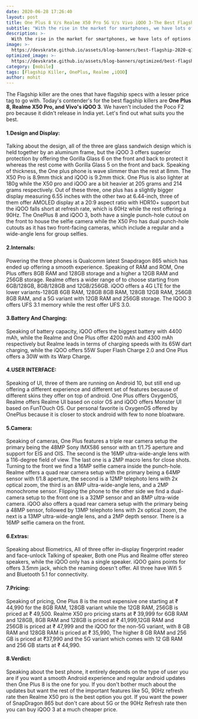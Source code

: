 ```yaml
---
date: 2020-06-28 17:26:40
layout: post
title: One Plus 8 V/s Realme X50 Pro 5G V/s Vivo iQOO 3-The Best Flagship Killer
subtitle: "With the rise in the market for smartphones, we have lots of options and in this article we will find out the best flagship killer you can buy right now"
description: >-
  With the rise in the market for smartphones, we have lots of options and in this article we will find out the best flagship killer you can buy right now
image: >-
  https://devskrate.github.io/assets/blog-banners/best-flagship-2020-q1.webp
optimized_image: >-
  https://devskrate.github.io/assets/blog-banners/optimized/best-flagship-2020-q1.webp
category: [mobile]
tags: [Flagship Killer, OnePlus, Realme ,iQOO]
author: mohit
---
```


The Flagship killer are the ones that have flagship specs with a lesser price tag to go with. Today's contender's for the best flagship killers are **One Plus 8, Realme X50 Pro, and Vivo's iQOO 3**. We haven't included the Poco F2 pro because it didn't release in India yet. Let's find out what suits you the best.

#### 1.Design and Display:
Talking about the design, all of the three are glass sandwich design which is held together by an aluminum frame, but the iQOO 3 offers superior protection by offering the Gorilla Glass 6 on the front and back to protect it whereas the rest come with Gorilla Glass 5 on the front and back. Speaking of thickness, the One plus phone is wave slimmer than the rest at 8mm. The X50 Pro is 8.9mm thick and iQOO is 9.2mm thick. One Plus is also lighter at 180g while the X50 pro and iQOO are a bit heavier at 205 grams and 214 grams respectively.
Out of these three, one plus has a slightly bigger display measuring 6.55 inches with the other two at 6.44-inch, three of them offer AMOLED display at a 20:9 aspect ratio with HDR10+ support but the iQOO falls short at refresh rate, which is 60Hz while the rest offering a 90Hz.
The OnePlus 8 and iQOO 3, both have a single punch-hole cutout on the front to house the selfie camera while the X50 Pro has dual punch-hole cutouts as it has two front-facing cameras, which include a regular and a wide-angle lens for group selfies.    

#### 2.Internals:
Powering the three phones is Qualcomm latest Snapdragon 865 which has ended up offering a smooth experience. Speaking of RAM and ROM, One Plus offers 8GB RAM and 128GB storage and a higher a 12GB RAM and 256GB storage. Realme offers a wider range of to choose starting from 6GB/128GB, 8GB/128GB and 12GB/256GB. iQOO offers a 4G LTE for the lower variants-128GB 6GB RAM, 128GB 8GB RAM, 128GB 12GB RAM, 256GB 8GB RAM, and a 5G variant with 12GB RAM and 256GB storage. The IQOO 3 offers UFS 3.1 memory while the rest offer UFS 3.0.

#### 3.Battery And Charging:
Speaking of battery capacity, iQOO offers the biggest battery with  4400 mAh, while the Realme and One Plus offer 4200 mAh and 4300 mAh respectively but Realme leads in terms of charging speeds with its 65W dart charging, while the iQOO offers 55W Super Flash Charge 2.0 and One Plus offers a 30W with its Warp Charge.

#### 4.USER INTERFACE:
Speaking of UI, three of them are running on  Android 10, but still end up offering a different experience and different set of features because of different skins they offer on top of android. One Plus offers OxygenOS, Realme offers Realme UI based on color OS and iQOO offers Monster UI based on FunTOuch OS. Our personal favorite is OxygenOS offered by OnePlus because it is closer to stock android with few to none bloatware.

#### 5.Camera:
Speaking of cameras, One Plus features a triple rear camera setup the primary being the 48MP Sony IMX586 sensor with an f/1.75 aperture and support for EIS and OIS. The second is the 16MP ultra-wide-angle lens with a 116-degree field of view. The last one is a 2MP macro lens for close shots. Turning to the front we find a 16MP selfie camera inside the punch-hole.
Realme offers a quad rear camera setup with the primary being a 64MP sensor with f/1.8 aperture, the second is a 12MP telephoto lens with 2x optical zoom, the third is an 8MP ultra-wide-angle lens, and a 2MP monochrome sensor. Flipping the phone to the other side we find a dual-camera setup to the front one is a 32MP sensor and an 8MP ultra-wide camera. 
iQOO also offers a quad rear camera setup with the primary being a 48MP sensor, followed by 13MP telephoto lens with 2x optical zoom, the next is a 13MP ultra-wide-angle lens, and a 2MP depth sensor. There is a 16MP selfie camera on the front.

#### 6.Extras:
Speaking about Biometrics, All of three offer in-display fingerprint reader and face-unlock Talking of speaker, Both one Plus and Realme offer stereo speakers, while the iQOO only has a single speaker. iQOO gains points for offers 3.5mm jack, which the reaming doesn't offer. All three have Wifi 5 and Bluetooth 5.1 for connectivity.

#### 7.Pricing:
Speaking of pricing, One Plus 8 is the most expensive one starting at ₹ 44,990 for the 8GB RAM, 128GB variant while the 12GB RAM, 256GB is priced at ₹ 49,500. Realme X50 pro pricing starts at ₹ 39,999 for 6GB RAM and 128GB, 8GB RAM and 128GB is priced at ₹ 41,999,12GB RAM and 256GB is priced at ₹ 47,999 and the iQOO for the non-5G variant, with 8 GB RAM and 128GB RAM is priced at ₹ 35,990, The higher 8 GB RAM and 256 GB is priced at ₹37,990 and the 5G variant which comes with 12 GB RAM and 256 GB starts at ₹ 44,990.

#### 8.Verdict:
Speaking about the best phone, it entirely depends on the type of user you are if you want a smooth Android experience and regular android updates then One Plus 8 is the one for you. If you don't bother much about the updates but want the rest of the important features like 5G, 90Hz refresh rate then Realme X50 pro is the best option you got. If you want the power of SnapDragon 865 but don't care about 5G or the 90Hz Refresh rate then you can buy iQOO 3 at a much cheaper price.
